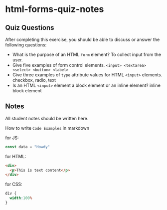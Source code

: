 # html-forms-quiz-notes

## Quiz Questions

After completing this exercise, you should be able to discuss or answer the following questions:

- What is the purpose of an HTML `form` element?
To collect input from the user.
- Give five examples of form control elements.
`<input> <textarea> <select> <button> <label>`
- Give three examples of `type` attribute values for HTML `<input>` elements.
checkbox, radio, text
- Is an HTML `<input>` element a block element or an inline element?
inline block element
## Notes

All student notes should be written here.


How to write `Code Examples` in markdown

for JS:
```javascript
const data = "Howdy"
```

for HTML:
```html
<div>
  <p>This is text content</p>
</div>
```

for CSS:
```css
div {
  width:100%
}
```
